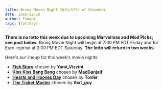 ```yaml
---
title: Brony Movie Night 16th/17th of December
date: 2016-12-10
author: Fengor
tags: [lottery]
---
```

**There is no lotto this week due to upcoming Marvelmas and Mod Picks; see post below.** Brony Movie Night will begin at 7:00 PM EDT Friday and for Euro-reprise at 2:00 PM EDT Saturday. **The lotto will return in two weeks.**

Here's our lineup for this week's movie nights

 - **[Fish Story][m1]** chosen by **Yami_Vizzini**
 - **[Kiss Kiss Bang Bang][m2]** chosen by **MadGanjalf**
 - **[Hearts and Hooves Day][p1]** chosen by **Tovler**
 - **[The Ticket Master][p2]** chosen by **that_guy**
 
[m1]: http://i.imgur.com/7kZ562z.jpg
[m2]: http://i.imgur.com/7kZ562z.jpg
[p1]: http://www.imdb.com/title/tt2173455/
[p2]: http://www.imdb.com/title/tt1758315/
